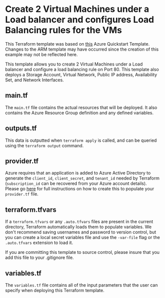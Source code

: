 # Create 2 Virtual Machines under a Load balancer and configures Load Balancing rules for the VMs

This Terraform template was based on [this](https://github.com/Azure/azure-quickstart-templates/tree/master/201-2-vms-loadbalancer-lbrules) Azure Quickstart Template. Changes to the ARM template may have occurred since the creation of this example may not be reflected here.

This template allows you to create 2 Virtual Machines under a Load balancer and configure a load balancing rule on Port 80. This template also deploys a Storage Account, Virtual Network, Public IP address, Availability Set, and Network Interfaces.

## main.tf
The `main.tf` file contains the actual resources that will be deployed. It also contains the Azure Resource Group definition and any defined variables. 

## outputs.tf
This data is outputted when `terraform apply` is called, and can be queried using the `terraform output` command.

## provider.tf
Azure requires that an application is added to Azure Active Directory to generate the `client_id`, `client_secret`, and `tenant_id` needed by Terraform (`subscription_id` can be recovered from your Azure account details). Please go [here](https://www.terraform.io/docs/providers/azurerm/) for full instructions on how to create this to populate your `provider.tf` file.

## terraform.tfvars
If a `terraform.tfvars` or any `.auto.tfvars` files are present in the current directory, Terraform automatically loads them to populate variables. We don't recommend saving usernames and password to version control, but you can create a local secret variables file and use the `-var-file` flag or the `.auto.tfvars` extension to load it.

If you are committing this template to source control, please insure that you add this file to your .gitignore file.

## variables.tf
The `variables.tf` file contains all of the input parameters that the user can specify when deploying this Terraform template.
